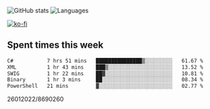 ![GitHub stats](https://github-readme-stats.vercel.app/api?username=emipa606&theme=github_dark&show_icons=true) 
![Languages](https://github-readme-stats.vercel.app/api/top-langs/?username=emipa606&theme=github_dark&layout=compact)

[![ko-fi](https://ko-fi.com/img/githubbutton_sm.svg)](https://ko-fi.com/G2G55DDYD)

## Spent times this week
<!--START_SECTION:waka-->

```txt
C#           7 hrs 51 mins   ███████████████▒░░░░░░░░░   61.67 %
XML          1 hr 43 mins    ███▒░░░░░░░░░░░░░░░░░░░░░   13.52 %
SWIG         1 hr 22 mins    ██▓░░░░░░░░░░░░░░░░░░░░░░   10.81 %
Binary       1 hr 3 mins     ██░░░░░░░░░░░░░░░░░░░░░░░   08.34 %
PowerShell   21 mins         ▓░░░░░░░░░░░░░░░░░░░░░░░░   02.77 %
```

<!--END_SECTION:waka-->


26012022/8690260
